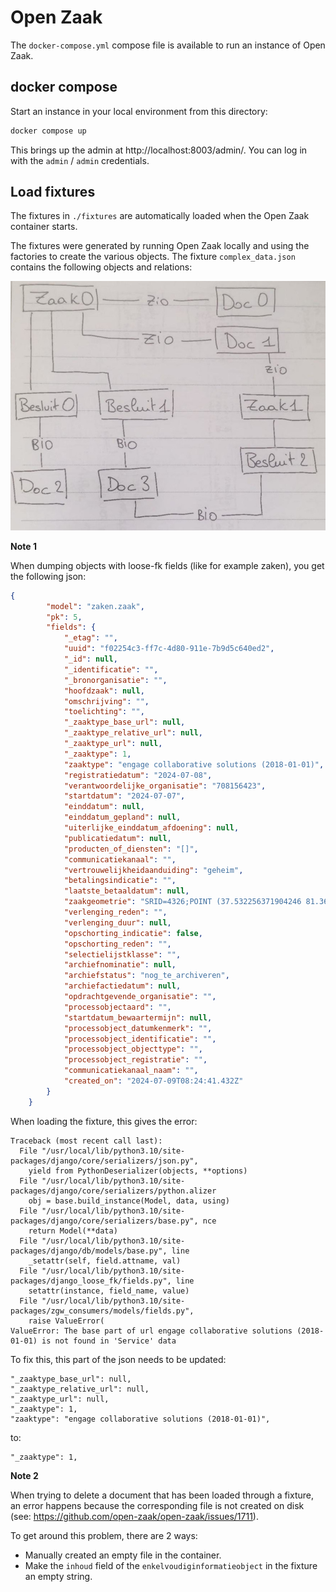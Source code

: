 # Open Zaak

The `docker-compose.yml` compose file is available to run an instance of Open Zaak.

## docker compose

Start an instance in your local environment from this directory:

```bash
docker compose up
```

This brings up the admin at http://localhost:8003/admin/. You can log in with the `admin` / `admin`
credentials.

## Load fixtures

The fixtures in `./fixtures` are automatically loaded when the Open Zaak container starts.

The fixtures were generated by running Open Zaak locally and using the factories to create the 
various objects. The fixture ``complex_data.json`` contains the following objects and relations:

![](./assets/relations-zaken.jpeg)

**Note 1** 

When dumping objects with loose-fk fields (like for example zaken), you get the following json: 

```json
{
        "model": "zaken.zaak",
        "pk": 5,
        "fields": {
            "_etag": "",
            "uuid": "f02254c3-ff7c-4d80-911e-7b9d5c640ed2",
            "_id": null,
            "_identificatie": "",
            "_bronorganisatie": "",
            "hoofdzaak": null,
            "omschrijving": "",
            "toelichting": "",
            "_zaaktype_base_url": null,
            "_zaaktype_relative_url": null,
            "_zaaktype_url": null,
            "_zaaktype": 1,
            "zaaktype": "engage collaborative solutions (2018-01-01)",
            "registratiedatum": "2024-07-08",
            "verantwoordelijke_organisatie": "708156423",
            "startdatum": "2024-07-07",
            "einddatum": null,
            "einddatum_gepland": null,
            "uiterlijke_einddatum_afdoening": null,
            "publicatiedatum": null,
            "producten_of_diensten": "[]",
            "communicatiekanaal": "",
            "vertrouwelijkheidaanduiding": "geheim",
            "betalingsindicatie": "",
            "laatste_betaaldatum": null,
            "zaakgeometrie": "SRID=4326;POINT (37.532256371904246 81.36577958653682)",
            "verlenging_reden": "",
            "verlenging_duur": null,
            "opschorting_indicatie": false,
            "opschorting_reden": "",
            "selectielijstklasse": "",
            "archiefnominatie": null,
            "archiefstatus": "nog_te_archiveren",
            "archiefactiedatum": null,
            "opdrachtgevende_organisatie": "",
            "processobjectaard": "",
            "startdatum_bewaartermijn": null,
            "processobject_datumkenmerk": "",
            "processobject_identificatie": "",
            "processobject_objecttype": "",
            "processobject_registratie": "",
            "communicatiekanaal_naam": "",
            "created_on": "2024-07-09T08:24:41.432Z"
        }
    }
```

When loading the fixture, this gives the error: 

```
Traceback (most recent call last):
  File "/usr/local/lib/python3.10/site-packages/django/core/serializers/json.py", 
    yield from PythonDeserializer(objects, **options)
  File "/usr/local/lib/python3.10/site-packages/django/core/serializers/python.alizer
    obj = base.build_instance(Model, data, using)
  File "/usr/local/lib/python3.10/site-packages/django/core/serializers/base.py", nce
    return Model(**data)
  File "/usr/local/lib/python3.10/site-packages/django/db/models/base.py", line 
    _setattr(self, field.attname, val)
  File "/usr/local/lib/python3.10/site-packages/django_loose_fk/fields.py", line 
    setattr(instance, field_name, value)
  File "/usr/local/lib/python3.10/site-packages/zgw_consumers/models/fields.py", 
    raise ValueError(
ValueError: The base part of url engage collaborative solutions (2018-01-01) is not found in 'Service' data
```

To fix this, this part of the json needs to be updated:

```
"_zaaktype_base_url": null,
"_zaaktype_relative_url": null,
"_zaaktype_url": null,
"_zaaktype": 1,
"zaaktype": "engage collaborative solutions (2018-01-01)",
```

to:

```
"_zaaktype": 1,
```

**Note 2**

When trying to delete a document that has been loaded through a fixture, an error happens because the corresponding file is not created on disk (see: https://github.com/open-zaak/open-zaak/issues/1711). 

To get around this problem, there are 2 ways:
- Manually created an empty file in the container.
- Make the `inhoud` field of the `enkelvoudiginformatieobject` in the fixture an empty string. 